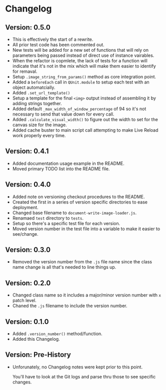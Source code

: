 Changelog
=========

Version: 0.5.0
--------------

- This is effectively the start of a rewrite. 
- All prior test code has been commented out. 
- New tests will be added for a new set of functions that will rely on parameters being passed instead of direct use of instance vairables.
- When the refactor is copmlete, the lack of tests for a function will indicate that it's not in the mix which will make them easier to identify for remaval.
- Setup `.image_string_from_params()` method as core integration point. 
- Added a `beforeEach` call in `QUnit.module` to setup each test with an object automatcially. 
- Added `.set_url_template()` 
- Setup a template for the final `<img>` output instead of assembling it by adding strings together.
- Added default `_max_width_of_window_percentage` of 94 so it's not necessary to send that value down for every call.
- Added `.calculate_visual_width()` to figure out the width to set for the canvas size for the image.
- Added cache buster to main script call attempting to make Live Reload work properly every time.


Version: 0.4.1 
--------------

- Added documentation usage example in the README. 
- Moved primary TODO list into the README file.


Version: 0.4.0 
--------------

- Added note on versioning checkout procedures to the README.
- Created the first in a series of version specific directories to ease deployment. 
- Changed base filename to `document-write-image-loader.js`.
- Renamaed `test` directory to `tests`.
- Setup so there's a specific test file for each version.
- Moved version number in the test file into a variable to make it easier to see/change.


Version: 0.3.0
--------------

- Removed the version number from the `.js` file name since the class name change is all that's needed to line things up.


Version: 0.2.0 
--------------

- Changed class name so it includes a major/minor version number with `x` patch level. 
- Chaned the `.js` filename to include the version number.


Version: 0.1.0 
--------------

- Added `.version_number()` method/function.
- Added this Changelog.


Version: Pre-History 
--------------------

- Unforunately, no Changelog notes were kept prior to this point.

    You'll have to look at the Git logs and parse thru those to see specific changes.  

